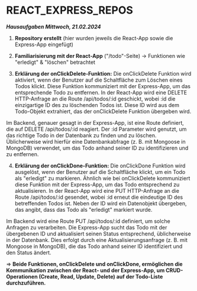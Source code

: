 # REACT_EXPRESS_REPOS

**_Hausaufgaben Mittwoch, 21.02.2024_**

1. **Repository erstellt** (hier wurden jeweils die React-App sowie die Express-App eingefügt)

2. **Familiarisierung mit der React-App** ("/todo"-Seite) -> Funktionen wie "erledigt" & "löschen" betrachtet

3. **Erklärung der onClickDelete-Funktion:**
   Die onClickDelete Funktion wird aktiviert, wenn der Benutzer auf die Schaltfläche zum Löschen eines Todos klickt. Diese Funktion kommuniziert mit der Express-App, um das entsprechende Todo zu entfernen.
   In der React-App wird eine DELETE HTTP-Anfrage an die Route /api/todos/:id geschickt, wobei :id die einzigartige ID des zu löschenden Todos ist. Diese ID wird aus dem Todo-Objekt extrahiert, das der onClickDelete Funktion übergeben wird.

Im Backend, genauer gesagt in der Express-App, ist eine Route definiert, die auf DELETE /api/todos/:id reagiert. Der :id Parameter wird genutzt, um das richtige Todo in der Datenbank zu finden und zu löschen. Üblicherweise wird hierfür eine Datenbankabfrage (z. B. mit Mongoose in MongoDB) verwendet, um das Todo anhand seiner ID zu identifizieren und zu entfernen.

4. **Erklärung der onClickDone-Funktion:**
   Die onClickDone Funktion wird ausgelöst, wenn der Benutzer auf die Schaltfläche klickt, um ein Todo als "erledigt" zu markieren. Ähnlich wie bei onClickDelete kommuniziert diese Funktion mit der Express-App, um das Todo entsprechend zu aktualisieren.
   In der React-App wird eine PUT HTTP-Anfrage an die Route /api/todos/:id gesendet, wobei :id erneut die eindeutige ID des betreffenden Todos ist. Neben der ID wird ein Datenobjekt übergeben, das angibt, dass das Todo als "erledigt" markiert wurde.

Im Backend wird eine Route PUT /api/todos/:id definiert, um solche Anfragen zu verarbeiten. Die Express-App sucht das Todo mit der übergebenen ID und aktualisiert seinen Status entsprechend, üblicherweise in der Datenbank. Dies erfolgt durch eine Aktualisierungsanfrage (z. B. mit Mongoose in MongoDB), die das Todo anhand seiner ID identifiziert und den Status ändert.

=> **Beide Funktionen, onClickDelete und onClickDone, ermöglichen die Kommunikation zwischen der React- und der Express-App, um CRUD-Operationen (Create, Read, Update, Delete) auf der Todo-Liste durchzuführen.**

